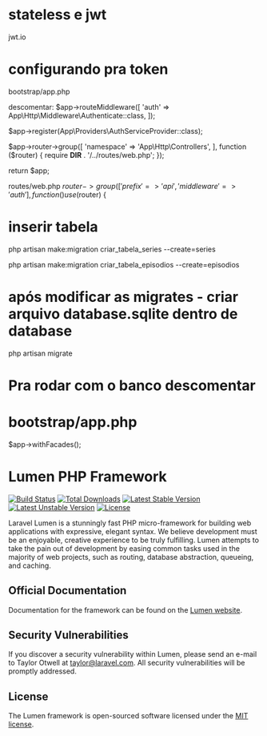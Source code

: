# stateless e jwt
jwt.io

# configurando pra token
bootstrap/app.php

descomentar:
$app->routeMiddleware([
    'auth' => App\Http\Middleware\Authenticate::class,
]);

$app->register(App\Providers\AuthServiceProvider::class);

$app->router->group([
    'namespace' => 'App\Http\Controllers',
], function ($router) {
    require __DIR__ . '/../routes/web.php';
});

return $app;

routes/web.php
$router->group(['prefix' => 'api', 'middleware' => 'auth'], function () use ($router) {



# inserir tabela

php artisan make:migration criar_tabela_series --create=series

php artisan make:migration criar_tabela_episodios --create=episodios

# após modificar as migrates - criar arquivo database.sqlite dentro de database
php artisan migrate

# Pra rodar com o banco descomentar
# bootstrap/app.php
$app->withFacades();


# Lumen PHP Framework

[![Build Status](https://travis-ci.org/laravel/lumen-framework.svg)](https://travis-ci.org/laravel/lumen-framework)
[![Total Downloads](https://poser.pugx.org/laravel/lumen-framework/d/total.svg)](https://packagist.org/packages/laravel/lumen-framework)
[![Latest Stable Version](https://poser.pugx.org/laravel/lumen-framework/v/stable.svg)](https://packagist.org/packages/laravel/lumen-framework)
[![Latest Unstable Version](https://poser.pugx.org/laravel/lumen-framework/v/unstable.svg)](https://packagist.org/packages/laravel/lumen-framework)
[![License](https://poser.pugx.org/laravel/lumen-framework/license.svg)](https://packagist.org/packages/laravel/lumen-framework)

Laravel Lumen is a stunningly fast PHP micro-framework for building web applications with expressive, elegant syntax. We believe development must be an enjoyable, creative experience to be truly fulfilling. Lumen attempts to take the pain out of development by easing common tasks used in the majority of web projects, such as routing, database abstraction, queueing, and caching.

## Official Documentation

Documentation for the framework can be found on the [Lumen website](https://lumen.laravel.com/docs).

## Security Vulnerabilities

If you discover a security vulnerability within Lumen, please send an e-mail to Taylor Otwell at taylor@laravel.com. All security vulnerabilities will be promptly addressed.

## License

The Lumen framework is open-sourced software licensed under the [MIT license](https://opensource.org/licenses/MIT).
